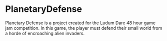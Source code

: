 # PlanetaryDefense

Planetary Defense is a project created for the Ludum Dare 48 hour game jam competition.
In this game, the player must defend their small world from a horde of encroaching alien invaders.
